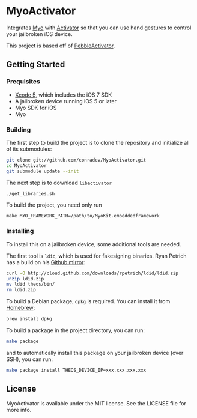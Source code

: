 # MyoActivator

Integrates [Myo](https://www.thalmic.com/en/myo/) with [Activator](https://github.com/rpetrich/libactivator) so that you can use hand gestures to control your jailbroken iOS device.

This project is based off of [PebbleActivator](https://github.com/rpetrich/PebbleActivator).

## Getting Started

### Prequisites

- [Xcode 5](https://itunes.apple.com/app/xcode/id497799835), which includes the iOS 7 SDK
- A jailbroken device running iOS 5 or later
- Myo SDK for iOS
- Myo

### Building

The first step to build the project is to clone the repository and initialize all of its submodules:

``` sh
git clone git://github.com/conradev/MyoActivator.git
cd MyoActivator
git submodule update --init
```

The next step is to download `libactivator`
``` sh
./get_libraries.sh
```

To build the project, you need only run

```
make MYO_FRAMEWORK_PATH=/path/to/MyoKit.embeddedframework
```

### Installing

To install this on a jailbroken device, some additional tools are needed.

The first tool is `ldid`, which is used for fakesigning binaries. Ryan Petrich has a build on his [Github mirror](https://github.com/rpetrich/ldid):

``` sh
curl -O http://cloud.github.com/downloads/rpetrich/ldid/ldid.zip
unzip ldid.zip
mv ldid theos/bin/
rm ldid.zip
```

To build a Debian package, `dpkg` is required. You can install it from [Homebrew](http://mxcl.github.com/homebrew/):

``` sh
brew install dpkg
```

To build a package in the project directory, you can run:

``` sh
make package
```

and to automatically install this package on your jailbroken device (over SSH), you can run:

``` sh
make package install THEOS_DEVICE_IP=xxx.xxx.xxx.xxx
```

## License

MyoActivator is available under the MIT license. See the LICENSE file for more info.
